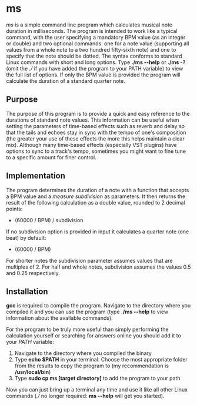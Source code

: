 # ms
<i>ms</i> is a simple command line program which calculates musical note duration in milliseconds.
The program is intended to work like a typical command, with the user specifying a mandatory BPM value (as an integer or double)
and two optional commands: one for a note value (supporting all values from a whole note to a two hundred fifty-sixth note) and one to
specify that the note should be dotted. The syntax conforms to standard Linux commands with short and long options.
Type <b>./ms --help</b> or <b>./ms -?</b> (omit the <i>./</i> if you have added the program to your PATH variable) to view the full list of options. 
If only the BPM value is provided the program will calculate the duration of a standard quarter note.

## Purpose
The purpose of this program is to provide a quick and easy reference to the durations of standard
note values. This information can be useful when setting the parameters of time-based effects such as reverb and delay so that
the tails and echoes stay in sync with the tempo of one's composition (the greater your use of these effects the more
this helps maintain a clear mix). Although many time-based effects (especially VST plugins) have options
to sync to a track's tempo, sometimes you might want to fine tune to a specific amount for finer control.

## Implementation
The program determines the duration of a note with a function that accepts a BPM value and a <i>measure subdivision</i>
as parameters. It then returns the result of the following calculation as a double value, rounded to 2 decimal points:

<ul>
<li>(60000 / BPM) / subdivision</li>
</ul>

If no subdivision option is provided in input it calculates a quarter note (one beat) by default: 

<ul>
<li>(60000 / BPM)</li>
</ul>

For shorter notes the subdivision parameter assumes values that are multiples of 2. For half and whole notes,
subdivision assumes the values 0.5 and 0.25 respectively.

## Installation

<b>gcc</b> is required to compile the program. Navigate to the directory where you compiled it
and you can use the program (type <b>./ms --help</b> to view information about the available commands).

For the program to be truly more useful than simply performing the calculation yourself or searching for answers online
you should add it to your <i>PATH</i> variable:

<ol>
<li>Navigate to the directory where you compiled the binary</li>
<li>Type <b>echo $PATH</b> in your terminal. Choose the most appropriate folder from the results to copy the program to (my recommendation is <b>/usr/local/bin</b>)</li>
<li>Type <b>sudo cp ms [target directory]</b> to add the program to your path</li>
</ol>

Now you can just bring up a terminal any time and use it like all other Linux commands (<i>./</i> no longer required: <b>ms --help</b> will get you started).

